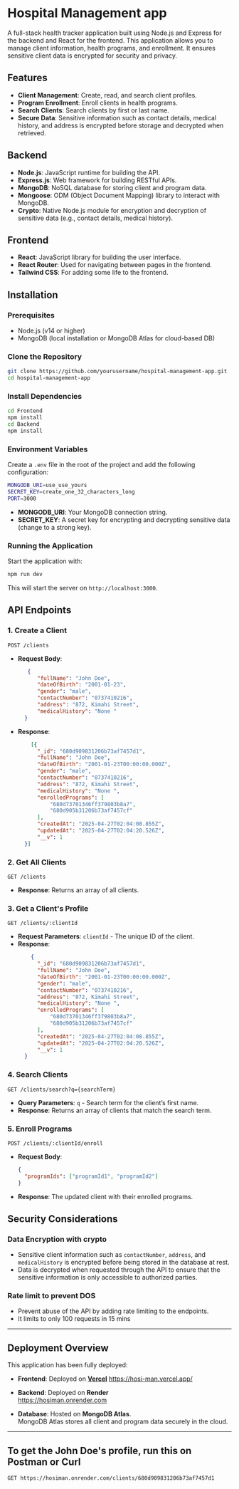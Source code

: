# Hospital Management app

A full-stack health tracker application built using Node.js and Express for the backend and React for the frontend. This application allows you to manage client information, health programs, and enrollment. It ensures sensitive client data is encrypted for security and privacy.

## Features

- **Client Management**: Create, read, and search client profiles.
- **Program Enrollment**: Enroll clients in health programs.
- **Search Clients**: Search clients by first or last name.
- **Secure Data**: Sensitive information such as contact details, medical history, and address is encrypted before storage and decrypted when retrieved.

## Backend

- **Node.js**: JavaScript runtime for building the API.
- **Express.js**: Web framework for building RESTful APIs.
- **MongoDB**: NoSQL database for storing client and program data.
- **Mongoose**: ODM (Object Document Mapping) library to interact with MongoDB.
- **Crypto**: Native Node.js module for encryption and decryption of sensitive data (e.g., contact details, medical history).

## Frontend
- **React**: JavaScript library for building the user interface.
- **React Router**: Used for navigating between pages in the frontend.
- **Tailwind CSS**: For adding some life to the frontend.

## Installation

### Prerequisites

- Node.js (v14 or higher)
- MongoDB (local installation or MongoDB Atlas for cloud-based DB)

### Clone the Repository

```bash
git clone https://github.com/yourusername/hospital-management-app.git
cd hospital-management-app
```

### Install Dependencies

```bash
cd Frontend
npm install
cd Backend
npm install
```

### Environment Variables

Create a `.env` file in the root of the project and add the following configuration:

```bash
MONGODB_URI=use_use_yours
SECRET_KEY=create_one_32_characters_long
PORT=3000
```

- **MONGODB_URI**: Your MongoDB connection string.
- **SECRET_KEY**: A secret key for encrypting and decrypting sensitive data (change to a strong key).

### Running the Application

Start the application with:

```bash
npm run dev
```

This will start the server on `http://localhost:3000`.

## API Endpoints

### 1. **Create a Client**

`POST /clients`

- **Request Body**:
  ```json
     {
        "fullName": "John Doe",
        "dateOfBirth": "2001-01-23",
        "gender": "male",
        "contactNumber": "0737410216",
        "address": "872, Kimahi Street",
        "medicalHistory": "None "
    }
  ```

- **Response**:
  ```json
      [{
        "_id": "680d909831206b73af7457d1",
        "fullName": "John Doe",
        "dateOfBirth": "2001-01-23T00:00:00.000Z",
        "gender": "male",
        "contactNumber": "0737410216",
        "address": "872, Kimahi Street",
        "medicalHistory": "None ",
        "enrolledPrograms": [
            "680d73701346ff379803b8a7",
            "680d905b31206b73af7457cf"
        ],
        "createdAt": "2025-04-27T02:04:08.855Z",
        "updatedAt": "2025-04-27T02:04:20.526Z",
        "__v": 1
    }]
  ```

### 2. **Get All Clients**

`GET /clients`

- **Response**: Returns an array of all clients.

### 3. **Get a Client's Profile**

`GET /clients/:clientId`

- **Request Parameters**: `clientId` - The unique ID of the client.
- **Response**:
  ```json
      {
        "_id": "680d909831206b73af7457d1",
        "fullName": "John Doe",
        "dateOfBirth": "2001-01-23T00:00:00.000Z",
        "gender": "male",
        "contactNumber": "0737410216",
        "address": "872, Kimahi Street",
        "medicalHistory": "None ",
        "enrolledPrograms": [
            "680d73701346ff379803b8a7",
            "680d905b31206b73af7457cf"
        ],
        "createdAt": "2025-04-27T02:04:08.855Z",
        "updatedAt": "2025-04-27T02:04:20.526Z",
        "__v": 1
    }
  ```

### 4. **Search Clients**

`GET /clients/search?q={searchTerm}`

- **Query Parameters**: `q` - Search term for the client’s first name.
- **Response**: Returns an array of clients that match the search term.

### 5. **Enroll Programs**

`POST /clients/:clientId/enroll`

- **Request Body**:
  ```json
  {
    "programIds": ["programId1", "programId2"]
  }
  ```

- **Response**: The updated client with their enrolled programs.

## Security Considerations

### Data Encryption with crypto

- Sensitive client information such as `contactNumber`, `address`, and `medicalHistory` is encrypted before being stored in the database at rest.
- Data is decrypted when requested through the API to ensure that the sensitive information is only accessible to authorized parties.

### Rate limit to prevent DOS

- Prevent abuse of the API by adding rate limiting to the endpoints.
- It limits to only 100 requests in 15 mins

---

##  Deployment Overview

This application has been fully deployed:

- **Frontend**: Deployed on [**Vercel**](https://hosi-man.vercel.app/)
  https://hosi-man.vercel.app/

- **Backend**: Deployed on **Render**  
  https://hosiman.onrender.com

- **Database**: Hosted on **MongoDB Atlas**.  
  MongoDB Atlas stores all client and program data securely in the cloud.

---
## To get the John Doe's profile, run this on Postman or Curl
`GET https://hosiman.onrender.com/clients/680d909831206b73af7457d1`

